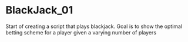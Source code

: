 # BlackJack_01
Start of creating a script that plays blackjack. Goal is to show the optimal betting scheme for a player given a varying number of players
